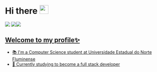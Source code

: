  # Hi there <img src="https://github.com/TheDudeThatCode/TheDudeThatCode/blob/master/Assets/Hi.gif" width="29px" height="29px">


<p>
  <a href="https://www.instagram.com/juu_rkg/" target="_blank"><img src="https://img.shields.io/badge/-Instagram-%23E4405F?style=for-the-badge&logo=instagram&logoColor=white" target="_blank"></a> <a href="https://www.linkedin.com/in/julianaklen/" target="_blank"><img src="https://img.shields.io/badge/-LinkedIn-%230077B5?style=for-the-badge&logo=linkedin&logoColor=white" target="_blank"></a><a href="mailto:juliana.rkg544@gmail.com"><img src="https://img.shields.io/badge/Gmail-D14836?style=for-the-badge&logo=gmail&logoColor=white" target="blank"></ a>
</p>

  
## Welcome to my profile✨
  - 📚  I'm a Computer Science student at Universidade Estadual do Norte Fluminense
  - 🌱 Currently studying to become a full stack developer
  
  
 
